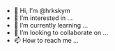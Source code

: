 - 👋 Hi, I’m @hrkskym
- 👀 I’m interested in ...
- 🌱 I’m currently learning ...
- 💞️ I’m looking to collaborate on ...
- 📫 How to reach me ...

<!---
hrkskym/hrkskym is a ✨ special ✨ repository because its `README.md` (this file) appears on your GitHub profile.
You can click the Preview link to take a look at your changes.
--->
